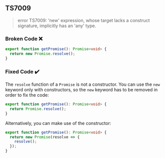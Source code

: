 ## TS7009

> error TS7009: 'new' expression, whose target lacks a construct signature, implicitly has an 'any' type.

### Broken Code ❌

```ts
export function getPromise(): Promise<void> {
  return new Promise.resolve();
}
```

### Fixed Code ✔️

The `resolve` function of a `Promise` is not a constructor. You can use the `new` keyword only with constructors, so the `new` keyword has to be removed in order to fix the code:

```ts
export function getPromise(): Promise<void> {
  return Promise.resolve();
}
```

Alternatively, you can make use of the constructor:

```ts
export function getPromise(): Promise<void> {
  return new Promise(resolve => {
    resolve();
  });
}
```
